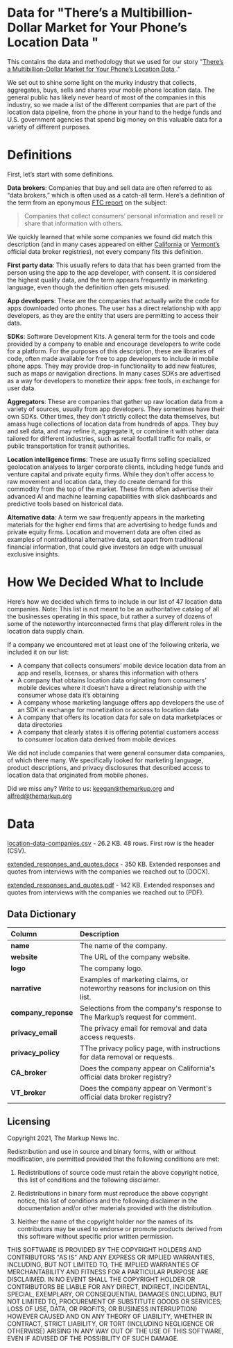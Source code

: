 # Data for "There’s a Multibillion-Dollar Market for Your Phone’s Location Data "

This contains the data and methodology that we used for our story "[There’s a Multibillion-Dollar Market for Your Phone’s Location Data ](https://themarkup.org/privacy/2021/09/30/theres-a-multibillion-dollar-market-for-your-phones-location-data)."

We set out to shine some light on the murky industry that collects, aggregates, buys, sells and shares your mobile phone location data. The general public has likely never heard of most of the companies in this industry, so we made a list of the different companies that are part of the location data pipeline, from the phone in your hand to the hedge funds and U.S. government agencies that spend big money on this valuable data for a variety of different purposes.  

# Definitions

First, let’s start with some definitions. 

**Data brokers**: Companies that buy and sell data are often referred to as “data brokers,” which is often used as a catch-all term. Here’s a definition of the term from an eponymous [FTC report](https://www.ftc.gov/system/files/documents/reports/data-brokers-call-transparency-accountability-report-federal-trade-commission-may-2014/140527databrokerreport.pdf) on the subject:

> Companies that collect consumers’ personal information and resell or share that information with others.

We quickly learned that while some companies we found did match this description (and in many cases appeared on either [California](https://github.com/the-markup/investigation-data-broker-lobbying/blob/main/data/data_brokers/ca-data-brokers.csv) or [Vermont’s](https://github.com/the-markup/investigation-data-broker-lobbying/blob/main/data/data_brokers/vt-data-brokers.csv) official data broker registries), not every company fits this definition. 

**First party data**: This usually refers to data that has been granted from the person using the app to the app developer, with consent. It is considered the highest quality data, and the term appears frequently in marketing language, even though the definition often gets misused. 

**App developers**: These are the companies that actually write the code for apps downloaded onto phones. The user has a direct relationship with app developers, as they are the entity that users are permitting to access their data. 

**SDKs**: Software Development Kits. A general term for the tools and code provided by a company to enable and encourage developers to write code for a platform. For the purposes of this description, these are libraries of code, often made available for free to app developers to include in mobile phone apps. They may provide drop-in functionality to add new features, such as maps or navigation directions. In many cases SDKs are advertised as a way for developers to monetize their apps: free tools, in exchange for user data.  

**Aggregators**: These are companies that gather up raw location data from a variety of sources, usually from app developers. They sometimes have their own SDKs. Other times, they don’t strictly collect the data themselves, but amass huge collections of location data from hundreds of apps. They buy and sell data, and may refine it, aggregate it, or combine it with other data tailored for different industries, such as retail footfall traffic for malls, or public transportation for transit authorities.  

**Location intelligence firms**: These are usually firms selling specialized geolocation analyses to larger corporate clients, including hedge funds and venture capital and private equity firms. 
While they don’t offer access to raw movement and location data, they do create demand for this commodity from the top of the market. These firms often advertise their advanced AI and machine learning capabilities with slick dashboards and predictive tools based on historical data. 

**Alternative data**:  A term we saw frequently appears in the marketing materials for the higher end firms that are advertising to hedge funds and private equity firms. Location and movement data are often cited as examples of nontraditional alternative data, set apart from traditional financial information, that could give investors an edge with unusual exclusive insights.

# How We Decided What to Include

Here’s how we decided which firms to include in our list of 47 location data companies. Note: This list is not meant to be an authoritative catalog of all the businesses operating in this space, but rather a survey of dozens of some of the noteworthy interconnected firms that play different roles in the location data supply chain. 

If a company we encountered met at least one of the following criteria, we included it on our list: 
 
* A company that collects consumers’ mobile device location data from an app and resells, licenses, or shares this information with others 
* A company that obtains location data originating from consumers’ mobile devices where it doesn’t have a direct relationship with the consumer whose data it’s obtaining
* A company whose marketing language offers app developers the use of an SDK in exchange for monetization or access to location data
* A company that offers its location data for sale on data marketplaces or data directories
* A company that clearly states it is offering potential customers access to consumer location data derived from mobile devices

We did not include companies that were general consumer data companies, of which there many. We specifically looked for marketing language, product descriptions, and privacy disclosures that described access to location data that originated from mobile phones. 

Did we miss any? Write to us: [keegan@themarkup.org](mailto:keegan@themarkup.org) and [alfred@themarkup.org](mailto:alfred@themarkup.org)

# Data
[location-data-companies.csv](https://github.com/the-markup/location-data-industry/blob/master/location-data-companies.csv) - 26.2 KB. 48 rows. First row is the header (CSV).

[extended_responses_and_quotes.docx](https://github.com/the-markup/location-data-industry/blob/master/extended_responses_and_quotes.docx) - 350 KB. Extended responses and quotes from interviews with the companies we reached out to (DOCX).

[extended_responses_and_quotes.pdf](https://github.com/the-markup/location-data-industry/blob/master/extended_responses_and_quotes.pdf) - 142 KB. Extended responses and quotes from interviews with the companies we reached out to (PDF).

## Data Dictionary 

<table border="0" class="dataframe">
  <thead>
    <tr style="text-align: left;">
      <th>Column</th>
      <th>Description</th>
    </tr>
  </thead>
  <tbody>
    <tr>
      <td><strong>name</strong></td>
      <td>The name of the company.</td>
    </tr>
     <tr>
      <td><strong>website</strong></td>
      <td>The URL of the company website.</td>
    </tr>
     <tr>
      <td><strong>logo</strong></td>
      <td>The company logo.</td>
    </tr>
     <tr>
      <td><strong>narrative</strong></td>
      <td>Examples of marketing claims, or noteworthy reasons for inclusion on this list.</td>
    </tr>
     <tr>
      <td><strong>company_reponse</strong></td>
      <td>Selections from the company's response to The Markup’s request for comment.</td>
    </tr>
     <tr>
      <td><strong>privacy_email</strong></td>
      <td>The privacy email for removal and data access requests.</td>
    </tr>
    <tr>
      <td><strong>privacy_policy</strong></td>
      <td>TThe privacy policy page, with instructions for data removal or requests.</td>
    </tr>
       <tr>
      <td><strong>CA_broker</strong></td>
      <td>Does the company appear on California's official data broker registry?</td>
    </tr>
       <tr>
      <td><strong>VT_broker</strong></td>
      <td>Does the company appear on Vermont's official data broker registry?</td>
    </tr>
  </tbody>
</table>

## Licensing
Copyright 2021, The Markup News Inc.

Redistribution and use in source and binary forms, with or without modification, are permitted provided that the following conditions are met:

1. Redistributions of source code must retain the above copyright notice, this list of conditions and the following disclaimer.

2. Redistributions in binary form must reproduce the above copyright notice, this list of conditions and the following disclaimer in the documentation and/or other materials provided with the distribution.

3. Neither the name of the copyright holder nor the names of its contributors may be used to endorse or promote products derived from this software without specific prior written permission.

THIS SOFTWARE IS PROVIDED BY THE COPYRIGHT HOLDERS AND CONTRIBUTORS "AS IS" AND ANY EXPRESS OR IMPLIED WARRANTIES, INCLUDING, BUT NOT LIMITED TO, THE IMPLIED WARRANTIES OF MERCHANTABILITY AND FITNESS FOR A PARTICULAR PURPOSE ARE DISCLAIMED. IN NO EVENT SHALL THE COPYRIGHT HOLDER OR CONTRIBUTORS BE LIABLE FOR ANY DIRECT, INDIRECT, INCIDENTAL, SPECIAL, EXEMPLARY, OR CONSEQUENTIAL DAMAGES (INCLUDING, BUT NOT LIMITED TO, PROCUREMENT OF SUBSTITUTE GOODS OR SERVICES; LOSS OF USE, DATA, OR PROFITS; OR BUSINESS INTERRUPTION) HOWEVER CAUSED AND ON ANY THEORY OF LIABILITY, WHETHER IN CONTRACT, STRICT LIABILITY, OR TORT (INCLUDING NEGLIGENCE OR OTHERWISE) ARISING IN ANY WAY OUT OF THE USE OF THIS SOFTWARE, EVEN IF ADVISED OF THE POSSIBILITY OF SUCH DAMAGE.